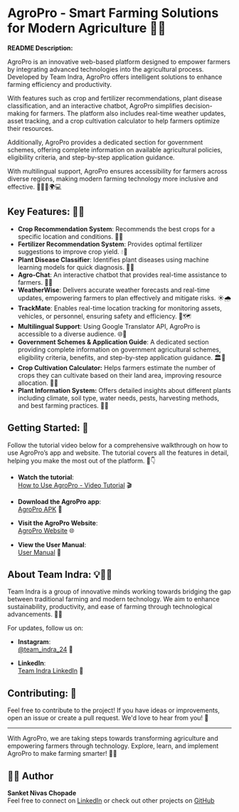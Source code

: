 # AgroPro - Smart Farming Solutions for Modern Agriculture 🌾🤖

**README Description:**

AgroPro is an innovative web-based platform designed to empower farmers by integrating advanced technologies into the agricultural process. Developed by Team Indra, AgroPro offers intelligent solutions to enhance farming efficiency and productivity.

With features such as crop and fertilizer recommendations, plant disease classification, and an interactive chatbot, AgroPro simplifies decision-making for farmers. The platform also includes real-time weather updates, asset tracking, and a crop cultivation calculator to help farmers optimize their resources.

Additionally, AgroPro provides a dedicated section for government schemes, offering complete information on available agricultural policies, eligibility criteria, and step-by-step application guidance.

With multilingual support, AgroPro ensures accessibility for farmers across diverse regions, making modern farming technology more inclusive and effective. 🚜🌱💡🌍💻

## Key Features: 🚜💡

- **Crop Recommendation System**: Recommends the best crops for a specific location and conditions. 🌱🌾
- **Fertilizer Recommendation System**: Provides optimal fertilizer suggestions to improve crop yield. 💧🌾
- **Plant Disease Classifier**: Identifies plant diseases using machine learning models for quick diagnosis. 🔬🌿
- **Agro-Chat**: An interactive chatbot that provides real-time assistance to farmers. 🤖💬
- **WeatherWise**: Delivers accurate weather forecasts and real-time updates, empowering farmers to plan effectively and mitigate risks. ☀️🌧️
- **TrackMate**: Enables real-time location tracking for monitoring assets, vehicles, or personnel, ensuring safety and efficiency. 📍🗺️
- **Multilingual Support**: Using Google Translator API, AgroPro is accessible to a diverse audience. 🌐💬
- **Government Schemes & Application Guide**: A dedicated section providing complete information on government agricultural schemes, eligibility criteria, benefits, and step-by-step application guidance. 🏛️📜
- **Crop Cultivation Calculator:** Helps farmers estimate the number of crops they can cultivate based on their land area, improving resource allocation. 📏🌾
- **Plant Information System:** Offers detailed insights about different plants including climate, soil type, water needs, pests, harvesting methods, and best farming practices. 🌿📘

## Getting Started: 🚀

Follow the tutorial video below for a comprehensive walkthrough on how to use AgroPro’s app and website. The tutorial covers all the features in detail, helping you make the most out of the platform. 🎥👇

- **Watch the tutorial**:  
  [How to Use AgroPro - Video Tutorial](https://www.youtube.com/watch?v=MxAH505KqQE&t=22s) 🎬

- **Download the AgroPro app**:  
  [AgroPro APK](https://apkpure.com/agropro/com.example.agro_pro) 📲

- **Visit the AgroPro Website**:  
  [AgroPro Website](https://teamindra-agro-pro.netlify.app/) 🌐

- **View the User Manual**:  
  [User Manual](https://drive.google.com/file/d/19YBkVVKo-BtICNP_DzPVzWSYZByrt0RZ/view?usp=drive_link) 📃

## About Team Indra: 💡👨‍💻

Team Indra is a group of innovative minds working towards bridging the gap between traditional farming and modern technology. We aim to enhance sustainability, productivity, and ease of farming through technological advancements. 🌿✨

For updates, follow us on:

- **Instagram**:  
  [@team_indra_24](https://www.instagram.com/team_indra_24/) 📸

- **LinkedIn**:  
  [Team Indra LinkedIn](https://www.linkedin.com/company/team-indra-gcek/) 🔗

## Contributing: 🤝

Feel free to contribute to the project! If you have ideas or improvements, open an issue or create a pull request. We'd love to hear from you! 🌱

---

With AgroPro, we are taking steps towards transforming agriculture and empowering farmers through technology. Explore, learn, and implement AgroPro to make farming smarter! 🌾💡
## 👨‍💻 Author

**Sanket Nivas Chopade**  
Feel free to connect on [LinkedIn](https://www.linkedin.com/in/sanket-chopade-888546257/) or check out other projects on [GitHub](https://github.com/SanketChopade777)
